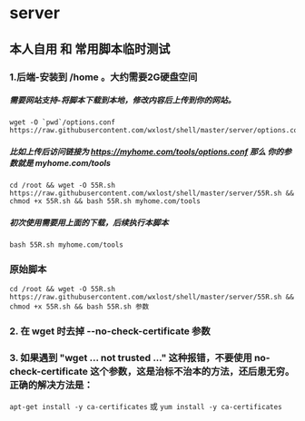 # server
## 本人自用 和 常用脚本临时测试


### 1.后端-安装到 /home 。大约需要2G硬盘空间
##### 需要网站支持-将脚本下载到本地，修改内容后上传到你的网站。
```
wget -O `pwd`/options.conf https://raw.githubusercontent.com/wxlost/shell/master/server/options.conf
```
##### 比如上传后访问链接为 https://myhome.com/tools/options.conf 那么 你的参数就是 myhome.com/tools
```
cd /root && wget -O 55R.sh https://raw.githubusercontent.com/wxlost/shell/master/server/55R.sh && chmod +x 55R.sh && bash 55R.sh myhome.com/tools
```
##### 初次使用需要用上面的下载，后续执行本脚本
```
bash 55R.sh myhome.com/tools
```


### 原始脚本
```
cd /root && wget -O 55R.sh https://raw.githubusercontent.com/wxlost/shell/master/server/55R.sh && chmod +x 55R.sh && bash 55R.sh 参数
```


### 2. 在 wget 时去掉 --no-check-certificate 参数
### 3. 如果遇到 "wget ... not trusted ..." 这种报错，不要使用 no-check-certificate 这个参数，这是治标不治本的方法，还后患无穷。正确的解决方法是：
`apt-get install -y ca-certificates` 或 `yum install -y ca-certificates`
